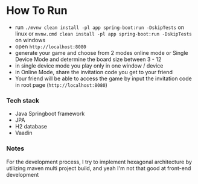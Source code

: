 # How To Run

- run `./mvnw clean install -pl app spring-boot:run -DskipTests` on linux or `mvnw.cmd clean install -pl app spring-boot:run -DskipTests` on windows
- open `http://localhost:8080`
- generate your game and choose from 2 modes online mode or Single Device Mode and determine the board size between 3 - 12
- in single device mode you play only in one window / device
- in Online Mode, share the invitation code you get to your friend
- Your friend will be able to access the game by input the invitation code in root page (`http://localhost:8080`)

### Tech stack
- Java Springboot framework
- JPA
- H2 database
- Vaadin

### Notes
For the development process, I try to implement hexagonal architecture by utilizing maven multi project build, and yeah I'm not that good at front-end development